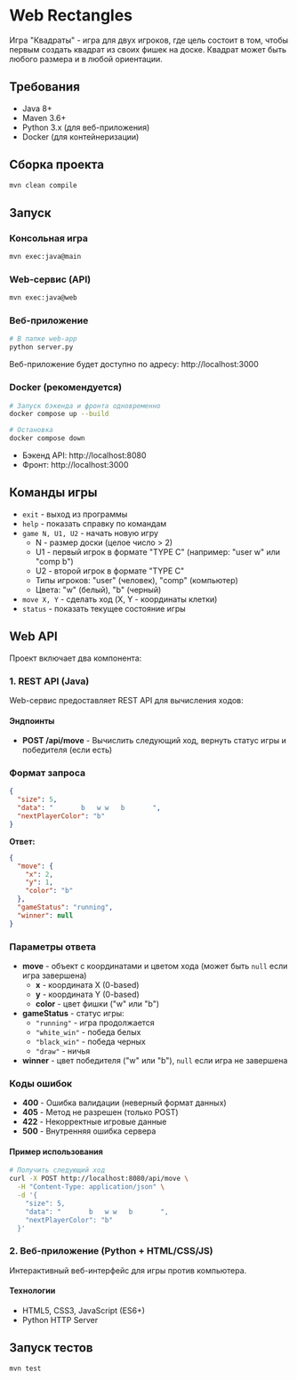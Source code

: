 # Web Rectangles

Игра "Квадраты" - игра для двух игроков, где цель состоит в том, чтобы первым создать квадрат из своих фишек на доске. Квадрат может быть любого размера и в любой ориентации.

## Требования

- Java 8+
- Maven 3.6+
- Python 3.x (для веб-приложения)
- Docker (для контейнеризации)

## Сборка проекта

```bash
mvn clean compile
```

## Запуск

### Консольная игра
```bash
mvn exec:java@main
```

### Web-сервис (API)
```bash
mvn exec:java@web
```

### Веб-приложение
```bash
# В папке web-app
python server.py
```

Веб-приложение будет доступно по адресу: http://localhost:3000

### Docker (рекомендуется)
```bash
# Запуск бэкенда и фронта одновременно
docker compose up --build

# Остановка
docker compose down
```

- Бэкенд API: http://localhost:8080
- Фронт: http://localhost:3000

## Команды игры

- `exit` - выход из программы
- `help` - показать справку по командам
- `game N, U1, U2` - начать новую игру
  - N - размер доски (целое число > 2)
  - U1 - первый игрок в формате "TYPE C" (например: "user w" или "comp b")
  - U2 - второй игрок в формате "TYPE C"
  - Типы игроков: "user" (человек), "comp" (компьютер)
  - Цвета: "w" (белый), "b" (черный)
- `move X, Y` - сделать ход (X, Y - координаты клетки)
- `status` - показать текущее состояние игры

## Web API

Проект включает два компонента:

### 1. REST API (Java)
Web-сервис предоставляет REST API для вычисления ходов:

#### Эндпоинты

- **POST /api/move** - Вычислить следующий ход, вернуть статус игры и победителя (если есть)

### Формат запроса

```json
{
  "size": 5,
  "data": "       b   w w   b       ",
  "nextPlayerColor": "b"
}
```

**Ответ:**
```json
{
  "move": {
    "x": 2,
    "y": 1,
    "color": "b"
  },
  "gameStatus": "running",
  "winner": null
}
```

### Параметры ответа

- **move** - объект с координатами и цветом хода (может быть `null` если игра завершена)
  - **x** - координата X (0-based)
  - **y** - координата Y (0-based) 
  - **color** - цвет фишки ("w" или "b")
- **gameStatus** - статус игры:
  - `"running"` - игра продолжается
  - `"white_win"` - победа белых
  - `"black_win"` - победа черных
  - `"draw"` - ничья
- **winner** - цвет победителя ("w" или "b"), `null` если игра не завершена

### Коды ошибок

- **400** - Ошибка валидации (неверный формат данных)
- **405** - Метод не разрешен (только POST)
- **422** - Некорректные игровые данные
- **500** - Внутренняя ошибка сервера

#### Пример использования

```bash
# Получить следующий ход
curl -X POST http://localhost:8080/api/move \
  -H "Content-Type: application/json" \
  -d '{
    "size": 5,
    "data": "       b   w w   b       ",
    "nextPlayerColor": "b"
  }'
```

### 2. Веб-приложение (Python + HTML/CSS/JS)
Интерактивный веб-интерфейс для игры против компьютера.

#### Технологии
- HTML5, CSS3, JavaScript (ES6+)
- Python HTTP Server

## Запуск тестов

```bash
mvn test
```
